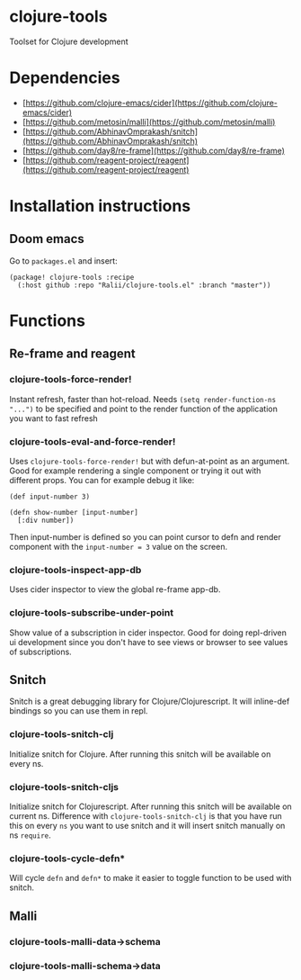 # clojure-tools
Toolset for Clojure development

# Dependencies
- [https://github.com/clojure-emacs/cider](https://github.com/clojure-emacs/cider)
- [https://github.com/metosin/malli](https://github.com/metosin/malli)
- [https://github.com/AbhinavOmprakash/snitch](https://github.com/AbhinavOmprakash/snitch)
- [https://github.com/day8/re-frame](https://github.com/day8/re-frame)
- [https://github.com/reagent-project/reagent](https://github.com/reagent-project/reagent)

# Installation instructions

## Doom emacs
Go to `packages.el` and insert:

```
(package! clojure-tools :recipe
  (:host github :repo "Ralii/clojure-tools.el" :branch "master"))
```

# Functions

## Re-frame and reagent

### clojure-tools-force-render!
Instant refresh, faster than hot-reload. Needs `(setq render-function-ns "...")` to be specified and point to the render function of the application you want to fast refresh

### clojure-tools-eval-and-force-render!
Uses `clojure-tools-force-render!` but with defun-at-point as an argument. Good for example rendering a single component or trying it out with different props.
You can for example debug it like:

```
(def input-number 3)

(defn show-number [input-number]
  [:div number])
```

Then input-number is defined so you can point cursor to defn and render component with the `input-number = 3` value on the screen.

### clojure-tools-inspect-app-db
Uses cider inspector to view the global re-frame app-db.

### clojure-tools-subscribe-under-point
Show value of a subscription in cider inspector. Good for doing repl-driven ui development since you don't have to see views or browser to see values of subscriptions.

## Snitch
Snitch is a great debugging library for Clojure/Clojurescript. It will inline-def bindings so you can use them in repl.

### clojure-tools-snitch-clj
Initialize snitch for Clojure. After running this snitch will be available on every ns.

### clojure-tools-snitch-cljs
Initialize snitch for Clojurescript. After running this snitch will be available on current ns. Difference with `clojure-tools-snitch-clj` is that you have run this on every `ns` you want
to use snitch and it will insert snitch manually on ns `require`.

### clojure-tools-cycle-defn*
Will cycle `defn` and `defn*` to make it easier to toggle function to be used with snitch.

## Malli

### clojure-tools-malli-data->schema

### clojure-tools-malli-schema->data

